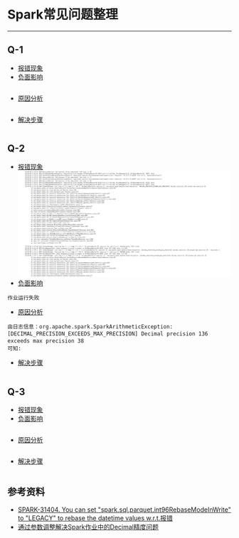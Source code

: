 
# Spark常见问题整理

---

## Q-1
- [报错现象]() </br>
- [负面影响]() </br>
```.text

```

- [原因分析]() </br>
```.text

```

- [解决步骤]() </br>
```.text

```

## Q-2
- [报错现象]() </br>
![img](imgs/6342835746950.png)
- [负面影响]() </br>
```.text
作业运行失败
```
- [原因分析]() </br>
```.text
由日志信息：org.apache.spark.SparkArithmeticException: [DECIMAL_PRECISION_EXCEEDS_MAX_PRECISION] Decimal precision 136 exceeds max precision 38
可知:
```

- [解决步骤]() </br>
```.text

```


## Q-3
- [报错现象]() </br>
- [负面影响]() </br>
```.text

```

- [原因分析]() </br>
```.text

```

- [解决步骤]() </br>
```.text

```



## 参考资料
- [SPARK-31404. You can set "spark.sql.parquet.int96RebaseModeInWrite" to "LEGACY" to rebase the datetime values w.r.t.报错](https://blog.csdn.net/2301_76509964/article/details/143177335)
- [通过参数调整解决Spark作业中的Decimal精度问题](https://baijiahao.baidu.com/s?id=1838007114479817151&wfr=spider&for=pc)